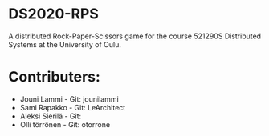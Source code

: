 # DS2020-RPS
A distributed Rock-Paper-Scissors game for the course 521290S Distributed Systems at the University of Oulu.

# Contributers:
* Jouni Lammi - Git: jounilammi
* Sami Rapakko - Git: LeArchitect
* Aleksi Sierilä - Git:
* Olli törrönen - Git: otorrone
